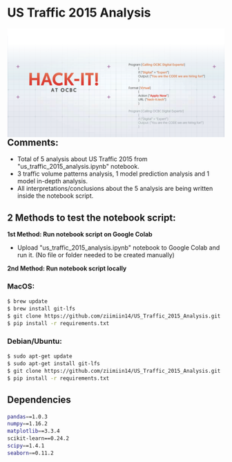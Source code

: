 # **US Traffic 2015 Analysis**

<img src="img/ocbc-hackit.jpg"  width="800" style="float: left;">  

## **Comments:**
- Total of 5 analysis about US Traffic 2015 from "us_traffic_2015_analysis.ipynb" notebook.
- 3 traffic volume patterns analysis, 1 model prediction analysis and 1 model in-depth analysis.
- All interpretations/conclusions about the 5 analysis are being written inside the notebook script.


## 2 Methods to test the notebook script:
**1st Method: Run notebook script on Google Colab**
- Upload "us_traffic_2015_analysis.ipynb" notebook to Google Colab and run it. (No file or folder needed to be created manually)

**2nd Method: Run notebook script locally**


### MacOS:
```bash
$ brew update
$ brew install git-lfs
$ git clone https://github.com/ziimiin14/US_Traffic_2015_Analysis.git
$ pip install -r requirements.txt
```
### Debian/Ubuntu:
```bash
$ sudo apt-get update
$ sudo apt-get install git-lfs
$ git clone https://github.com/ziimiin14/US_Traffic_2015_Analysis.git
$ pip install -r requirements.txt
```


## Dependencies
```bash
pandas==1.0.3
numpy==1.16.2
matplotlib==3.3.4
scikit-learn==0.24.2
scipy==1.4.1
seaborn==0.11.2
```


